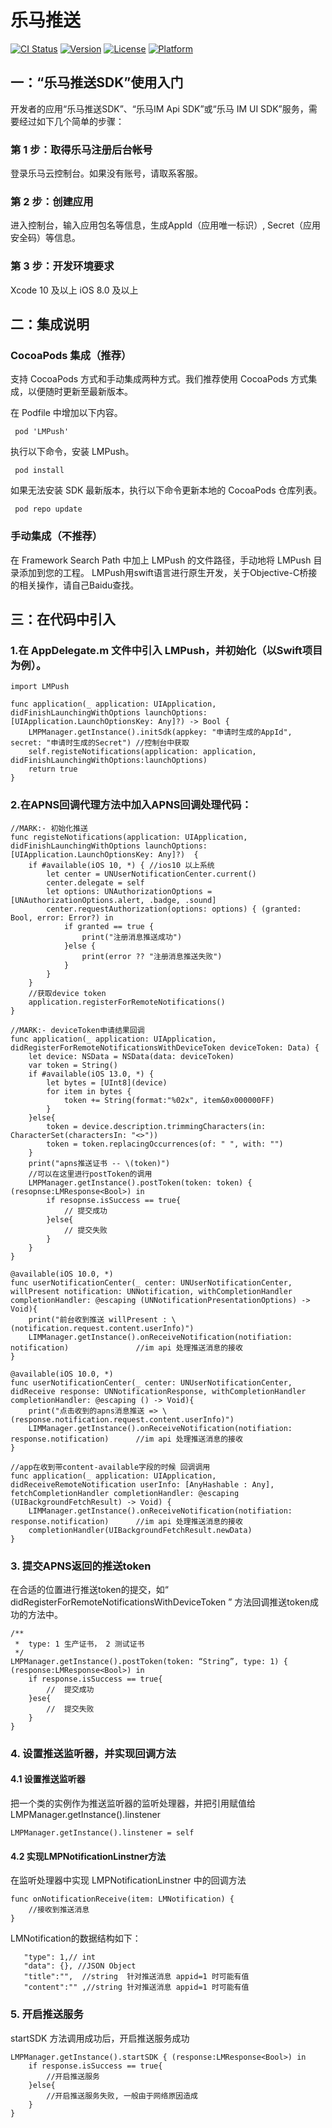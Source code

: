 # 乐马推送

[![CI Status](https://img.shields.io/travis/adam/LMPush.svg?style=flat)](https://travis-ci.org/adam/LMPush)
[![Version](https://img.shields.io/cocoapods/v/LMPush.svg?style=flat)](https://cocoapods.org/pods/LMPush)
[![License](https://img.shields.io/cocoapods/l/LMPush.svg?style=flat)](https://cocoapods.org/pods/LMPush)
[![Platform](https://img.shields.io/cocoapods/p/LMPush.svg?style=flat)](https://cocoapods.org/pods/LMPush)

## 一：“乐马推送SDK”使用入门

开发者的应用“乐马推送SDK”、“乐马IM Api SDK”或“乐马 IM UI SDK”服务，需要经过如下几个简单的步骤：

### 第 1 步：取得乐马注册后台帐号

登录乐马云控制台。如果没有账号，请取系客服。

### 第 2 步：创建应用

进入控制台，输入应用包名等信息，生成AppId（应用唯一标识）, Secret（应用安全码）等信息。

### 第 3 步：开发环境要求

Xcode 10 及以上
iOS 8.0 及以上






##  二：集成说明

### CocoaPods 集成（推荐）

支持 CocoaPods 方式和手动集成两种方式。我们推荐使用 CocoaPods 方式集成，以便随时更新至最新版本。

在 Podfile 中增加以下内容。
```
 pod 'LMPush'
```
执行以下命令，安装 LMPush。
```
 pod install
```
如果无法安装 SDK 最新版本，执行以下命令更新本地的 CocoaPods 仓库列表。
```
 pod repo update
```
 
### 手动集成（不推荐）

在 Framework Search Path 中加上 LMPush 的文件路径，手动地将 LMPush 目录添加到您的工程。
LMPush用swift语言进行原生开发，关于Objective-C桥接的相关操作，请自己Baidu查找。




## 三：在代码中引入

### 1.在 AppDelegate.m 文件中引入 LMPush，并初始化（以Swift项目为例）。
```
import LMPush

func application(_ application: UIApplication, didFinishLaunchingWithOptions launchOptions: [UIApplication.LaunchOptionsKey: Any]?) -> Bool {
    LMPManager.getInstance().initSdk(appkey: "申请时生成的AppId", secret: "申请时生成的Secret") //控制台中获取
    self.registeNotifications(application: application, didFinishLaunchingWithOptions:launchOptions)
    return true
}
```

### 2.在APNS回调代理方法中加入APNS回调处理代码：
```
//MARK:- 初始化推送
func registeNotifications(application: UIApplication, didFinishLaunchingWithOptions launchOptions: [UIApplication.LaunchOptionsKey: Any]?)  {
    if #available(iOS 10, *) { //ios10 以上系统
        let center = UNUserNotificationCenter.current()
        center.delegate = self
        let options: UNAuthorizationOptions = [UNAuthorizationOptions.alert, .badge, .sound]
        center.requestAuthorization(options: options) { (granted: Bool, error: Error?) in
            if granted == true {
                print("注册消息推送成功")
            }else {
                print(error ?? "注册消息推送失败")
            }
        }
    }
    //获取device token
    application.registerForRemoteNotifications()
}

//MARK:- deviceToken申请结果回调
func application(_ application: UIApplication, didRegisterForRemoteNotificationsWithDeviceToken deviceToken: Data) {
    let device: NSData = NSData(data: deviceToken)
    var token = String()
    if #available(iOS 13.0, *) {
        let bytes = [UInt8](device)
        for item in bytes {
            token += String(format:"%02x", item&0x000000FF)
        }
    }else{
        token = device.description.trimmingCharacters(in: CharacterSet(charactersIn: "<>"))
        token = token.replacingOccurrences(of: " ", with: "")
    }
    print("apns推送证书 -- \(token)")
    //可以在这里进行postToken的调用
    LMPManager.getInstance().postToken(token: token) { (resopnse:LMResponse<Bool>) in
        if resopnse.isSuccess == true{
            // 提交成功
        }else{
            // 提交失败
        }
    }
}

@available(iOS 10.0, *)
func userNotificationCenter(_ center: UNUserNotificationCenter, willPresent notification: UNNotification, withCompletionHandler completionHandler: @escaping (UNNotificationPresentationOptions) -> Void){
    print("前台收到推送 willPresent : \(notification.request.content.userInfo)")
    LIMManager.getInstance().onReceiveNotification(notifiation: notification)               //im api 处理推送消息的接收
}

@available(iOS 10.0, *)
func userNotificationCenter(_ center: UNUserNotificationCenter, didReceive response: UNNotificationResponse, withCompletionHandler completionHandler: @escaping () -> Void){
    print("点击收到的apns消息推送 => \(response.notification.request.content.userInfo)")
    LIMManager.getInstance().onReceiveNotification(notifiation: response.notification)      //im api 处理推送消息的接收
}

//app在收到带content-available字段的时候 回调调用
func application(_ application: UIApplication, didReceiveRemoteNotification userInfo: [AnyHashable : Any], fetchCompletionHandler completionHandler: @escaping (UIBackgroundFetchResult) -> Void) {
    LIMManager.getInstance().onReceiveNotification(notifiation: response.notification)      //im api 处理推送消息的接收
    completionHandler(UIBackgroundFetchResult.newData)
}

```

### 3. 提交APNS返回的推送token
在合适的位置进行推送token的提交，如“ didRegisterForRemoteNotificationsWithDeviceToken ” 方法回调推送token成功的方法中。
```
/**
 *  type: 1 生产证书， 2 测试证书
 */
LMPManager.getInstance().postToken(token: “String”, type: 1) { (response:LMResponse<Bool>) in
    if response.isSuccess == true{
        //  提交成功
    }ese{
        //  提交失败
    }
}
```

### 4. 设置推送监听器，并实现回调方法

#### 4.1 设置推送监听器
把一个类的实例作为推送监听器的监听处理器，并把引用赋值给LMPManager.getInstance().linstener
```
LMPManager.getInstance().linstener = self
```

#### 4.2 实现LMPNotificationLinstner方法
在监听处理器中实现 LMPNotificationLinstner 中的回调方法
```
func onNotificationReceive(item: LMNotification) {
    //接收到推送消息
}
```

 LMNotification的数据结构如下：
 ```
    "type": 1,// int
    "data": {}, //JSON Object 
    "title":"",  //string  针对推送消息 appid=1 时可能有值
    "content":"" ,//string 针对推送消息 appid=1 时可能有值
 ```

### 5. 开启推送服务
startSDK 方法调用成功后，开启推送服务成功
```
LMPManager.getInstance().startSDK { (response:LMResponse<Bool>) in
    if response.isSuccess == true{
        //开启推送服务
    }else{
        //开启推送服务失败, 一般由于网络原因造成
    }
}

```
